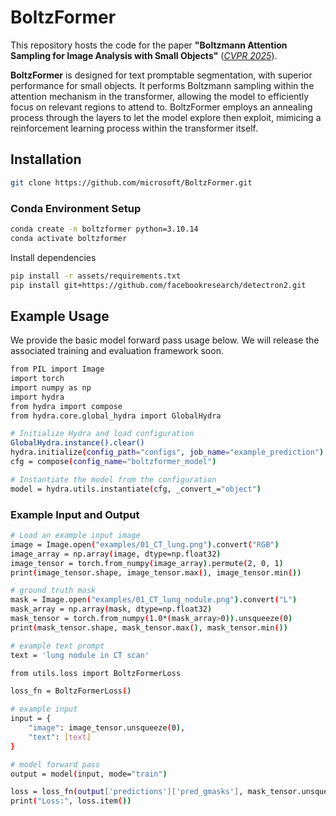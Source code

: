 # BoltzFormer

This repository hosts the code for the paper **"Boltzmann Attention Sampling for Image Analysis with Small Objects"** ([*CVPR 2025*](https://arxiv.org/abs/2503.02841)).


**BoltzFormer** is designed for text promptable segmentation, with superior performance for small objects. It performs Boltzmann sampling within the attention mechanism in the transformer, allowing the model to efficiently focus on relevant regions to attend to. BoltzFormer employs an annealing process through the layers to let the model explore then exploit, mimicing a reinforcement learning process within the transformer itself.

## Installation
```sh
git clone https://github.com/microsoft/BoltzFormer.git
```

### Conda Environment Setup
```sh
conda create -n boltzformer python=3.10.14
conda activate boltzformer
```

Install dependencies
```sh
pip install -r assets/requirements.txt
pip install git+https://github.com/facebookresearch/detectron2.git
```

## Example Usage
We provide the basic model forward pass usage below. We will release the associated training and evaluation framework soon.

```sh
from PIL import Image
import torch
import numpy as np
import hydra
from hydra import compose
from hydra.core.global_hydra import GlobalHydra

# Initialize Hydra and load configuration
GlobalHydra.instance().clear()
hydra.initialize(config_path="configs", job_name="example_prediction")
cfg = compose(config_name="boltzformer_model")

# Instantiate the model from the configuration
model = hydra.utils.instantiate(cfg, _convert_="object")
```

### Example Input and Output
```sh
# Load an example input image
image = Image.open("examples/01_CT_lung.png").convert("RGB")
image_array = np.array(image, dtype=np.float32)
image_tensor = torch.from_numpy(image_array).permute(2, 0, 1)
print(image_tensor.shape, image_tensor.max(), image_tensor.min())

# ground truth mask
mask = Image.open("examples/01_CT_lung_nodule.png").convert("L")
mask_array = np.array(mask, dtype=np.float32)
mask_tensor = torch.from_numpy(1.0*(mask_array>0)).unsqueeze(0)
print(mask_tensor.shape, mask_tensor.max(), mask_tensor.min())

# example text prompt
text = 'lung nodule in CT scan'
```

```sh
from utils.loss import BoltzFormerLoss

loss_fn = BoltzFormerLoss()

# example input
input = {
    "image": image_tensor.unsqueeze(0),
    "text": [text]
}

# model forward pass
output = model(input, mode="train")

loss = loss_fn(output['predictions']['pred_gmasks'], mask_tensor.unsqueeze(0))
print("Loss:", loss.item())
```
